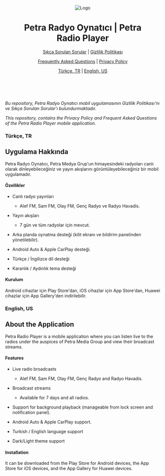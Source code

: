 <div align="center" style="padding: 60px;">

![Logo](/logo.png)

# Petra Radyo Oynatıcı | Petra Radio Player

[Sıkça Sorulan Sorular](https://github.com/JS-Produksiyon/petraAppPrivacyFAQ/blob/main/FAQ.md) | [Gizlilik Politikası](https://github.com/JS-Produksiyon/petraAppPrivacyFAQ/blob/main/privacyPolicy.md)

[Frequently Asked Questions](https://github.com/JS-Produksiyon/petraAppPrivacyFAQ/blob/main/FAQ.md) | [Privacy Policy](https://github.com/JS-Produksiyon/petraAppPrivacyFAQ/blob/main/privacyPolicy.md)

[Türkçe, TR](#türkçe-tr) | [English, US](#english-us)

</div>

*Bu repository, Petra Radyo Oynatıcı mobil uygulamasının Gizlilik Politikası'nı ve Sıkça Sorulan Sorular'ı bulundurmaktadır.*

*This repository, contains the Privacy Policy and Frequent Asked Questions of the Petra Radio Player mobile application.*

### Türkçe, TR

## Uygulama Hakkında
Petra Radyo Oynatıcı, Petra Medya Grup'un himayesindeki radyoları canlı olarak dinleyebileceğiniz ve yayın akışlarını görüntüleyebileceğiniz bir mobil uygulamadır.

#### Özellikler
- Canlı radyo yayınları
  - Alef FM, Sam FM, Olay FM, Genç Radyo ve Radyo Havadis.

- Yayın akışları
  - 7 gün ve tüm radyolar için mevcut.

- Arka planda oynatma desteği (kilit ekranı ve bildirim panelinden yönetilebilir).

- Android Auto & Apple CarPlay desteği.

- Türkçe / İngilizce dil desteği

- Karanlık / Aydınlık tema desteği

#### Kurulum
Android cihazlar için Play Store'dan, iOS cihazlar için App Store'dan, Huawei cihazlar için App Gallery'den indirilebilir.

### English, US

## About the Application
Petra Radio Player is a mobile application where you can listen live to the radios under the auspices of Petra Media Group and view their broadcast streams.

#### Features
- Live radio broadcasts
  - Alef FM, Sam FM, Olay FM, Genç Radyo and Radyo Havadis.

- Broadcast streams
  - Available for 7 days and all radios.

- Support for background playback (manageable from lock screen and notification panel).

- Android Auto & Apple CarPlay support.

- Turkish / English language support

- Dark/Light theme support

#### Installation
It can be downloaded from the Play Store for Android devices, the App Store for iOS devices, and the App Gallery for Huawei devices.
